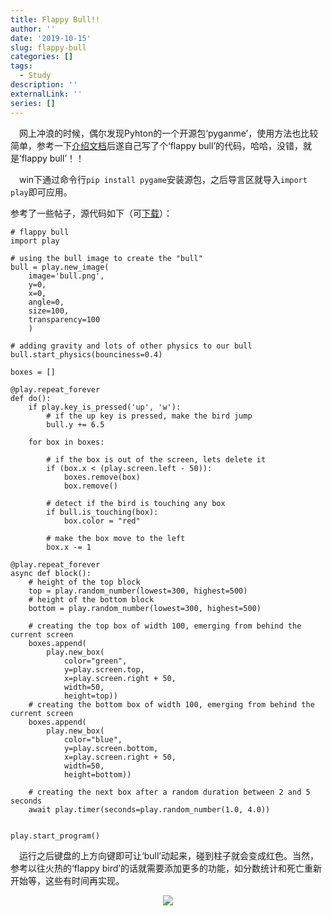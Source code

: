 ```yaml
---
title: Flappy Bull!!
author: ''
date: '2019-10-15'
slug: flappy-bull
categories: []
tags:
  - Study
description: ''
externalLink: ''
series: []
---
```

&emsp;网上冲浪的时候，偶尔发现Pyhton的一个开源包‘pyganme’，使用方法也比较简单，参考一下[介绍文档](https://github.com/pygame/pygame)后遂自己写了个‘flappy bull’的代码，哈哈，没错，就是‘flappy bull’！！

&emsp;win下通过命令行`pip install pygame`安装源包，之后导言区就导入`import play`即可应用。

参考了一些帖子，源代码如下（可[下载](https://raw.githubusercontent.com/HankPPeng/HankPeng.com/master/images/flappy_bull.7z)）：

```
# flappy bull
import play

# using the bull image to create the "bull"
bull = play.new_image(
    image='bull.png',
    y=0,
    x=0,
    angle=0,
    size=100,
    transparency=100
    )

# adding gravity and lots of other physics to our bull
bull.start_physics(bounciness=0.4)

boxes = []

@play.repeat_forever
def do():
    if play.key_is_pressed('up', 'w'):
        # if the up key is pressed, make the bird jump
        bull.y += 6.5

    for box in boxes:

        # if the box is out of the screen, lets delete it
        if (box.x < (play.screen.left - 50)):
            boxes.remove(box)
            box.remove()

        # detect if the bird is touching any box
        if bull.is_touching(box):
            box.color = "red"

        # make the box move to the left
        box.x -= 1

@play.repeat_forever
async def block():
    # height of the top block
    top = play.random_number(lowest=300, highest=500)
    # height of the bottom block
    bottom = play.random_number(lowest=300, highest=500)

    # creating the top box of width 100, emerging from behind the current screen
    boxes.append(
        play.new_box(
            color="green",
            y=play.screen.top,
            x=play.screen.right + 50,
            width=50,
            height=top))
    # creating the bottom box of width 100, emerging from behind the current screen
    boxes.append(
        play.new_box(
            color="blue",
            y=play.screen.bottom,
            x=play.screen.right + 50,
            width=50,
            height=bottom))

    # creating the next box after a random duration between 2 and 5 seconds
    await play.timer(seconds=play.random_number(1.0, 4.0))


play.start_program()
```
&emsp;运行之后键盘的上方向键即可让‘bull’动起来，碰到柱子就会变成红色。当然，参考以往火热的‘flappy bird’的话就需要添加更多的功能，如分数统计和死亡重新开始等，这些有时间再实现。

<div style="text-align: center">
<img src="https://raw.githubusercontent.com/HankPPeng/HankPeng.com/master/images/flappy_bull.png">
</div>
